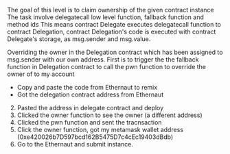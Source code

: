 The goal of this level is to claim ownership of the given contract instance
The task involve delegatecall low level function, fallback function and method ids
This means contract Delegate executes delegatecall function to contract Delegation, contract Delegation's code is executed
with contract Delegate's storage, as msg.sender and msg.value.

Overriding the owner in the Delegation contract which has been assigned to msg.sender with our own address.
First is to trigger the the fallback function in Delegation contract to call the pwn function to override the owner of to my account
* Copy and paste the code from Ethernaut to remix
* Got the delegation contract address from Ethernaut 
2. Pasted the address in delegate contract and deploy
3. Clicked the owner function to see the owner (a different address)
4. Clicked the pwn function and sent the tracnsaction
5. Click the owner function, got my metamask wallet address (0xe420026b7D597bcd162B5475D7c4cEc19403dBdb)
6. Go to the Ethernaut and submit instance.
